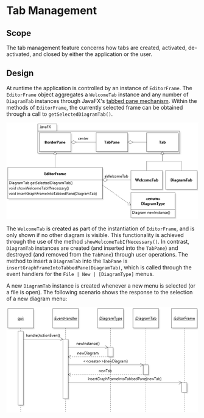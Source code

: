 # Tab Management

## Scope

The tab management feature concerns how tabs are created, activated, de-activated, and closed by either the application or the user.

## Design

At runtime the application is controlled by an instance of `EditorFrame`. The `EditorFrame` object aggregates a `WelcomeTab` instance and any number of `DiagramTab` instances through JavaFX's [tabbed pane mechanism](https://docs.oracle.com/javase/10/docs/api/javafx/scene/control/TabPane.html). Within the methods of `EditorFrame`, the currently selected frame can be obtained through a call to `getSelectedDiagramTab()`.

![JetUML Class Diagram](TabManagement.png)

The `WelcomeTab` is created as part of the instantiation of `EditorFrame`, and is only shown if no other diagram is visible. This functionality is achieved through the use of the method `showWelcomeTabIfNecessary()`. In contrast, `DiagramTab` instances are created (and inserted into the `TabPane`) and destroyed (and removed from the `TabPane`) through user operations. The method to insert a `DiagramTab` into the `TabPane` is `insertGraphFrameIntoTabbedPane(DiagramTab)`, which is called through the event handlers for the `File | New | [DiagramType]` menus.

A new `DiagramTab` instance is created whenever a new menu is selected (or a file is open). The following scenario shows the response to the selection of a new diagram menu:

![JetUML Class Diagram](TabManagement-sequence.png)



